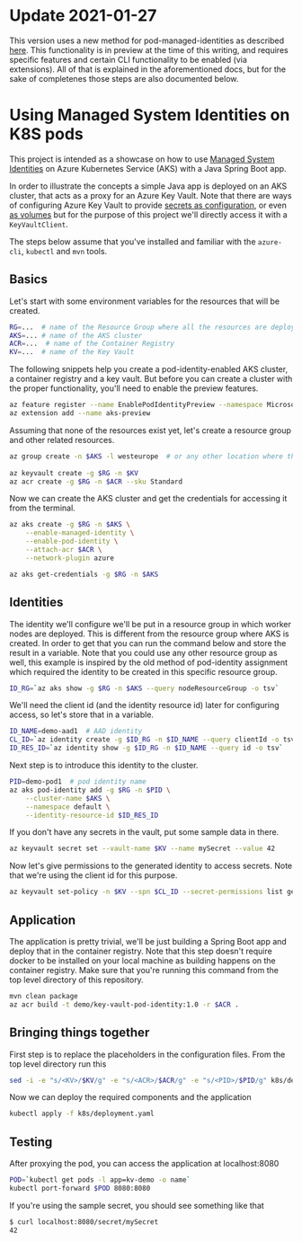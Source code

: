 # Update 2021-01-27 

This version uses a new method for pod-managed-identities as described [here](https://docs.microsoft.com/en-us/azure/aks/use-azure-ad-pod-identity). This functionality is in preview at the time of this writing, and requires specific features and certain CLI functionality to be enabled (via extensions). All of that is explained in the aforementioned docs, but for the sake of completenes those steps are also documented below.

# Using Managed System Identities on K8S pods

This project is intended as a showcase on how to use [Managed System Identities](https://docs.microsoft.com/en-us/azure/active-directory/managed-identities-azure-resources/overview) on Azure Kubernetes Service (AKS) with a Java Spring Boot app. 

In order to illustrate the concepts a simple Java app is deployed on an AKS cluster, that acts as a proxy for an Azure Key Vault. Note that there are ways of configuring Azure Key Vault to provide [secrets as configuration](https://docs.microsoft.com/en-us/azure/java/spring-framework/configure-spring-boot-starter-java-app-with-azure-key-vault), or even [as volumes](https://github.com/kubernetes-sigs/secrets-store-csi-driver) but for the purpose of this project we'll directly access it with a `KeyVaultClient`.

The steps below assume that you've installed and familiar with the `azure-cli`, `kubectl` and `mvn` tools.

## Basics

Let's start with some environment variables for the resources that will be created.

```bash
RG=...  # name of the Resource Group where all the resources are deployed
AKS=... # name of the AKS cluster
ACR=...  # name of the Container Registry
KV=...  # name of the Key Vault
```

The following snippets help you create a pod-identity-enabled AKS cluster, a container registry and a key vault. But before you can create a cluster with the proper functionality, you'll need to enable the preview features.

```bash
az feature register --name EnablePodIdentityPreview --namespace Microsoft.ContainerService
az extension add --name aks-preview
```

Assuming that none of the resources exist yet, let's create a resource group and other related resources.

```bash
az group create -n $AKS -l westeurope  # or any other location where the resources are supported
 
az keyvault create -g $RG -n $KV 
az acr create -g $RG -n $ACR --sku Standard
```

Now we can create the AKS cluster and get the credentials for accessing it from the terminal.

```bash
az aks create -g $RG -n $AKS \
    --enable-managed-identity \
    --enable-pod-identity \
    --attach-acr $ACR \
    --network-plugin azure

az aks get-credentials -g $RG -n $AKS
```


## Identities

The identity we'll configure we'll be put in a resource group in which worker nodes are deployed. This is different from the resource group where AKS is created. In order to get that you can run the command below and store the result in a variable. Note that you could use any other resource group as well, this example is inspired by the old method of pod-identity assignment which required the identity to be created in this specific resource group.

```bash
ID_RG=`az aks show -g $RG -n $AKS --query nodeResourceGroup -o tsv`
```

We'll need the client id (and the identity resource id) later for configuring access, so let's store that in a variable.

```bash
ID_NAME=demo-aad1  # AAD identity
CL_ID=`az identity create -g $ID_RG -n $ID_NAME --query clientId -o tsv`
ID_RES_ID=`az identity show -g $ID_RG -n $ID_NAME --query id -o tsv`
```

Next step is to introduce this identity to the cluster.

```bash
PID=demo-pod1  # pod identity name
az aks pod-identity add -g $RG -n $PID \
    --cluster-name $AKS \
    --namespace default \
    --identity-resource-id $ID_RES_ID
```

If you don't have any secrets in the vault, put some sample data in there.

```bash
az keyvault secret set --vault-name $KV --name mySecret --value 42
```

Now let's give permissions to the generated identity to access secrets. Note that we're using the client id for this purpose. 

```bash
az keyvault set-policy -n $KV --spn $CL_ID --secret-permissions list get
```

## Application

The application is pretty trivial, we'll be just building a Spring Boot app and deploy that in the container registry. Note that this step doesn't require docker to be installed on your local machine as building happens on the container registry. Make sure that you're running this command from the top level directory of this repository.

```bash
mvn clean package
az acr build -t demo/key-vault-pod-identity:1.0 -r $ACR .
```

## Bringing things together

First step is to replace the placeholders in the configuration files. From the top level directory run this

```bash
sed -i -e "s/<KV>/$KV/g" -e "s/<ACR>/$ACR/g" -e "s/<PID>/$PID/g" k8s/deployment.yaml
```

Now we can deploy the required components and the application
```bash
kubectl apply -f k8s/deployment.yaml
```

## Testing

After proxying the pod, you can access the application at localhost:8080

```bash
POD=`kubectl get pods -l app=kv-demo -o name`
kubectl port-forward $POD 8080:8080
```

If you're using the sample secret, you should see something like that
```bash
$ curl localhost:8080/secret/mySecret
42
```